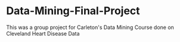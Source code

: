 # Data-Mining-Final-Project
This was a group project for Carleton's Data Mining Course done on Cleveland Heart Disease Data
